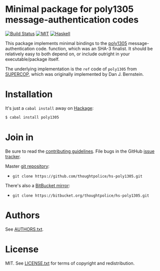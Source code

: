 # Minimal package for poly1305 message-authentication codes

[![Build Status](https://travis-ci.org/thoughtpolice/hs-poly1305.png?branch=master)](https://travis-ci.org/thoughtpolice/hs-poly1305)
[![MIT](http://b.repl.ca/v1/license-MIT-blue.png)](http://en.wikipedia.org/wiki/MIT_License)
[![Haskell](http://b.repl.ca/v1/language-haskell-lightgrey.png)](http://www.haskell.org)

This package implements minimal bindings to the [poly1305][]
message-authentication code.  function, which was an SHA-3
finalist. It should be relatively easy to both depend on, or include
outright in your executable/package itself.

The underlying implementation is the `ref` code of `poly1305` from
[SUPERCOP][], which was originally implemented by Dan J. Bernstein.

[poly1305]: http://cr.yp.to/mac.html
[SUPERCOP]: http://bench.cr.yp.to/supercop.html

# Installation

It's just a `cabal install` away on [Hackage][]:

```bash
$ cabal install poly1305
```

# Join in

Be sure to read the [contributing guidelines][contribute]. File bugs
in the GitHub [issue tracker][].

Master [git repository][gh]:

* `git clone https://github.com/thoughtpolice/hs-poly1305.git`

There's also a [BitBucket mirror][bb]:

* `git clone https://bitbucket.org/thoughtpolice/hs-poly1305.git`

# Authors

See [AUTHORS.txt](https://raw.github.com/thoughtpolice/hs-poly1305/master/AUTHORS.txt).

# License

MIT. See
[LICENSE.txt](https://raw.github.com/thoughtpolice/hs-poly1305/master/LICENSE.txt)
for terms of copyright and redistribution.

[contribute]: https://github.com/thoughtpolice/hs-poly1305/blob/master/CONTRIBUTING.md
[issue tracker]: http://github.com/thoughtpolice/hs-poly1305/issues
[gh]: http://github.com/thoughtpolice/hs-poly1305
[bb]: http://bitbucket.org/thoughtpolice/hs-poly1305
[Hackage]: http://hackage.haskell.org/package/poly1305
